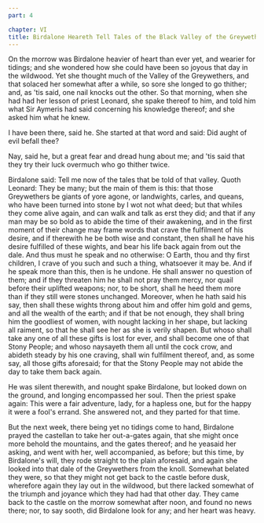 ```yaml
---
part: 4

chapter: VI
title: Birdalone Heareth Tell Tales of the Black Valley of the Greywethers
---
```


On the morrow was Birdalone heavier of heart than ever yet, and wearier for tidings; and she wondered how she could have been so joyous that day in the wildwood. Yet she thought much of the Valley of the Greywethers, and that solaced her somewhat after a while, so sore she longed to go thither; and, as 'tis said, one nail knocks out the other. So that morning, when she had had her lesson of priest Leonard, she spake thereof to him, and told him what Sir Aymeris had said concerning his knowledge thereof; and she asked him what he knew.

I have been there, said he. She started at that word and said: Did aught of evil befall thee?

Nay, said he, but a great fear and dread hung about me; and 'tis said that they try their luck overmuch who go thither twice.

Birdalone said: Tell me now of the tales that be told of that valley. Quoth Leonard: They be many; but the main of them is this: that those Greywethers be giants of yore agone, or landwights, carles, and queans, who have been turned into stone by I wot not what deed; but that whiles they come alive again, and can walk and talk as erst they did; and that if any man may be so bold as to abide the time of their awakening, and in the first moment of their change may frame words that crave the fulfilment of his desire, and if therewith he be both wise and constant, then shall he have his desire fulfilled of these wights, and bear his life back again from out the dale. And thus must he speak and no otherwise: O Earth, thou and thy first children, I crave of you such and such a thing, whatsoever it may be. And if he speak more than this, then is he undone. He shall answer no question of them; and if they threaten him he shall not pray them mercy, nor quail before their uplifted weapons; nor, to be short, shall he heed them more than if they still were stones unchanged. Moreover, when he hath said his say, then shall these wights throng about him and offer him gold and gems, and all the wealth of the earth; and if that be not enough, they shall bring him the goodliest of women, with nought lacking in her shape, but lacking all raiment, so that he shall see her as she is verily shapen. But whoso shall take any one of all these gifts is lost for ever, and shall become one of that Stony People; and whoso naysayeth them all until the cock crow, and abideth steady by his one craving, shall win fulfilment thereof, and, as some say, all those gifts aforesaid; for that the Stony People may not abide the day to take them back again.

He was silent therewith, and nought spake Birdalone, but looked down on the ground, and longing encompassed her soul. Then the priest spake again: This were a fair adventure, lady, for a hapless one, but for the happy it were a fool's errand. She answered not, and they parted for that time.

But the next week, there being yet no tidings come to hand, Birdalone prayed the castellan to take her out-a-gates again, that she might once more behold the mountains, and the gates thereof; and he yeasaid her asking, and went with her, well accompanied, as before; but this time, by Birdalone's will, they rode straight to the plain aforesaid, and again she looked into that dale of the Greywethers from the knoll. Somewhat belated they were, so that they might not get back to the castle before dusk, wherefore again they lay out in the wildwood, but there lacked somewhat of the triumph and joyance which they had had that other day. They came back to the castle on the morrow somewhat after noon, and found no news there; nor, to say sooth, did Birdalone look for any; and her heart was heavy.
